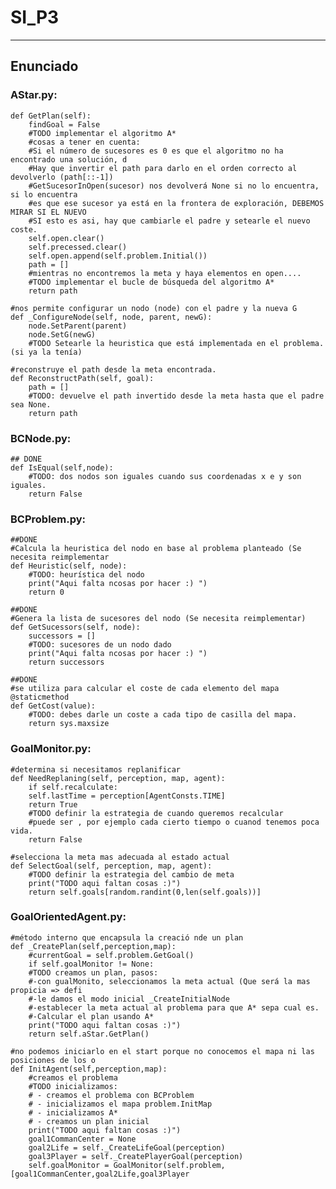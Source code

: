 # SI_P3
---
## Enunciado
### AStar.py:
    def GetPlan(self):
        findGoal = False
        #TODO implementar el algoritmo A*
        #cosas a tener en cuenta:
        #Si el número de sucesores es 0 es que el algoritmo no ha encontrado una solución, d
        #Hay que invertir el path para darlo en el orden correcto al devolverlo (path[::-1])
        #GetSucesorInOpen(sucesor) nos devolverá None si no lo encuentra, si lo encuentra
        #es que ese sucesor ya está en la frontera de exploración, DEBEMOS MIRAR SI EL NUEVO
        #SI esto es asi, hay que cambiarle el padre y setearle el nuevo coste.
        self.open.clear()
        self.precessed.clear()
        self.open.append(self.problem.Initial())
        path = []
        #mientras no encontremos la meta y haya elementos en open....
        #TODO implementar el bucle de búsqueda del algoritmo A*
        return path
    
    #nos permite configurar un nodo (node) con el padre y la nueva G
    def _ConfigureNode(self, node, parent, newG):
        node.SetParent(parent)
        node.SetG(newG)
        #TODO Setearle la heuristica que está implementada en el problema. (si ya la tenía)

    #reconstruye el path desde la meta encontrada.
    def ReconstructPath(self, goal):
        path = []
        #TODO: devuelve el path invertido desde la meta hasta que el padre sea None.
        return path

### BCNode.py:
    ## DONE
    def IsEqual(self,node):
        #TODO: dos nodos son iguales cuando sus coordenadas x e y son iguales.
        return False

### BCProblem.py:
    ##DONE
    #Calcula la heuristica del nodo en base al problema planteado (Se necesita reimplementar
    def Heuristic(self, node):
        #TODO: heurística del nodo
        print("Aqui falta ncosas por hacer :) ")
        return 0
    
    ##DONE
    #Genera la lista de sucesores del nodo (Se necesita reimplementar)
    def GetSucessors(self, node):
        successors = []
        #TODO: sucesores de un nodo dado
        print("Aqui falta ncosas por hacer :) ")
        return successors

    ##DONE    
    #se utiliza para calcular el coste de cada elemento del mapa
    @staticmethod
    def GetCost(value):
        #TODO: debes darle un coste a cada tipo de casilla del mapa.
        return sys.maxsize

### GoalMonitor.py:
    #determina si necesitamos replanificar
    def NeedReplaning(self, perception, map, agent):
        if self.recalculate:
        self.lastTime = perception[AgentConsts.TIME]
        return True
        #TODO definir la estrategia de cuando queremos recalcular
        #puede ser , por ejemplo cada cierto tiempo o cuanod tenemos poca vida.
        return False
        
    #selecciona la meta mas adecuada al estado actual
    def SelectGoal(self, perception, map, agent):
        #TODO definir la estrategia del cambio de meta
        print("TODO aqui faltan cosas :)")
        return self.goals[random.randint(0,len(self.goals))]

### GoalOrientedAgent.py:
    #método interno que encapsula la creació nde un plan
    def _CreatePlan(self,perception,map):
        #currentGoal = self.problem.GetGoal()
        if self.goalMonitor != None:
        #TODO creamos un plan, pasos:
        #-con gualMonito, seleccionamos la meta actual (Que será la mas propicia => defi
        #-le damos el modo inicial _CreateInitialNode
        #-establecer la meta actual al problema para que A* sepa cual es.
        #-Calcular el plan usando A*
        print("TODO aqui faltan cosas :)")
        return self.aStar.GetPlan()
        
    #no podemos iniciarlo en el start porque no conocemos el mapa ni las posiciones de los o
    def InitAgent(self,perception,map):
        #creamos el problema
        #TODO inicializamos:
        # - creamos el problema con BCProblem
        # - inicializamos el mapa problem.InitMap
        # - inicializamos A*
        # - creamos un plan inicial
        print("TODO aqui faltan cosas :)")
        goal1CommanCenter = None
        goal2Life = self._CreateLifeGoal(perception)
        goal3Player = self._CreatePlayerGoal(perception)
        self.goalMonitor = GoalMonitor(self.problem,[goal1CommanCenter,goal2Life,goal3Player
